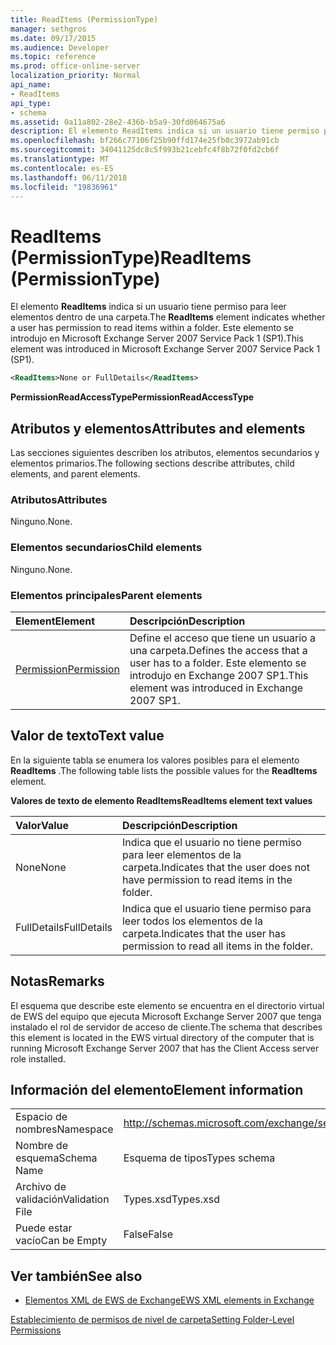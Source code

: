 ```yaml
---
title: ReadItems (PermissionType)
manager: sethgros
ms.date: 09/17/2015
ms.audience: Developer
ms.topic: reference
ms.prod: office-online-server
localization_priority: Normal
api_name:
- ReadItems
api_type:
- schema
ms.assetid: 0a11a802-28e2-436b-b5a9-30fd064675a6
description: El elemento ReadItems indica si un usuario tiene permiso para leer elementos dentro de una carpeta. Este elemento se introdujo en Microsoft Exchange Server 2007 Service Pack 1 (SP1).
ms.openlocfilehash: bf266c77106f25b90ffd174e25fb0c3972ab91cb
ms.sourcegitcommit: 34041125dc8c5f993b21cebfc4f8b72f0fd2cb6f
ms.translationtype: MT
ms.contentlocale: es-ES
ms.lasthandoff: 06/11/2018
ms.locfileid: "19836961"
---
```

# <a name="readitems-permissiontype"></a><span data-ttu-id="4680b-104">ReadItems (PermissionType)</span><span class="sxs-lookup"><span data-stu-id="4680b-104">ReadItems (PermissionType)</span></span>

<span data-ttu-id="4680b-105">El elemento **ReadItems** indica si un usuario tiene permiso para leer elementos dentro de una carpeta.</span><span class="sxs-lookup"><span data-stu-id="4680b-105">The **ReadItems** element indicates whether a user has permission to read items within a folder.</span></span> <span data-ttu-id="4680b-106">Este elemento se introdujo en Microsoft Exchange Server 2007 Service Pack 1 (SP1).</span><span class="sxs-lookup"><span data-stu-id="4680b-106">This element was introduced in Microsoft Exchange Server 2007 Service Pack 1 (SP1).</span></span> 
  
```xml
<ReadItems>None or FullDetails</ReadItems>
```

 <span data-ttu-id="4680b-107">**PermissionReadAccessType**</span><span class="sxs-lookup"><span data-stu-id="4680b-107">**PermissionReadAccessType**</span></span>
## <a name="attributes-and-elements"></a><span data-ttu-id="4680b-108">Atributos y elementos</span><span class="sxs-lookup"><span data-stu-id="4680b-108">Attributes and elements</span></span>

<span data-ttu-id="4680b-109">Las secciones siguientes describen los atributos, elementos secundarios y elementos primarios.</span><span class="sxs-lookup"><span data-stu-id="4680b-109">The following sections describe attributes, child elements, and parent elements.</span></span>
  
### <a name="attributes"></a><span data-ttu-id="4680b-110">Atributos</span><span class="sxs-lookup"><span data-stu-id="4680b-110">Attributes</span></span>

<span data-ttu-id="4680b-111">Ninguno.</span><span class="sxs-lookup"><span data-stu-id="4680b-111">None.</span></span>
  
### <a name="child-elements"></a><span data-ttu-id="4680b-112">Elementos secundarios</span><span class="sxs-lookup"><span data-stu-id="4680b-112">Child elements</span></span>

<span data-ttu-id="4680b-113">Ninguno.</span><span class="sxs-lookup"><span data-stu-id="4680b-113">None.</span></span>
  
### <a name="parent-elements"></a><span data-ttu-id="4680b-114">Elementos principales</span><span class="sxs-lookup"><span data-stu-id="4680b-114">Parent elements</span></span>

|<span data-ttu-id="4680b-115">**Element**</span><span class="sxs-lookup"><span data-stu-id="4680b-115">**Element**</span></span>|<span data-ttu-id="4680b-116">**Descripción**</span><span class="sxs-lookup"><span data-stu-id="4680b-116">**Description**</span></span>|
|:-----|:-----|
|[<span data-ttu-id="4680b-117">Permission</span><span class="sxs-lookup"><span data-stu-id="4680b-117">Permission</span></span>](permission.md) <br/> |<span data-ttu-id="4680b-118">Define el acceso que tiene un usuario a una carpeta.</span><span class="sxs-lookup"><span data-stu-id="4680b-118">Defines the access that a user has to a folder.</span></span> <span data-ttu-id="4680b-119">Este elemento se introdujo en Exchange 2007 SP1.</span><span class="sxs-lookup"><span data-stu-id="4680b-119">This element was introduced in Exchange 2007 SP1.</span></span>  <br/> |
   
## <a name="text-value"></a><span data-ttu-id="4680b-120">Valor de texto</span><span class="sxs-lookup"><span data-stu-id="4680b-120">Text value</span></span>

<span data-ttu-id="4680b-121">En la siguiente tabla se enumera los valores posibles para el elemento **ReadItems** .</span><span class="sxs-lookup"><span data-stu-id="4680b-121">The following table lists the possible values for the **ReadItems** element.</span></span> 
  
<span data-ttu-id="4680b-122">**Valores de texto de elemento ReadItems**</span><span class="sxs-lookup"><span data-stu-id="4680b-122">**ReadItems element text values**</span></span>

|<span data-ttu-id="4680b-123">**Valor**</span><span class="sxs-lookup"><span data-stu-id="4680b-123">**Value**</span></span>|<span data-ttu-id="4680b-124">**Descripción**</span><span class="sxs-lookup"><span data-stu-id="4680b-124">**Description**</span></span>|
|:-----|:-----|
|<span data-ttu-id="4680b-125">None</span><span class="sxs-lookup"><span data-stu-id="4680b-125">None</span></span>  <br/> |<span data-ttu-id="4680b-126">Indica que el usuario no tiene permiso para leer elementos de la carpeta.</span><span class="sxs-lookup"><span data-stu-id="4680b-126">Indicates that the user does not have permission to read items in the folder.</span></span>  <br/> |
|<span data-ttu-id="4680b-127">FullDetails</span><span class="sxs-lookup"><span data-stu-id="4680b-127">FullDetails</span></span>  <br/> |<span data-ttu-id="4680b-128">Indica que el usuario tiene permiso para leer todos los elementos de la carpeta.</span><span class="sxs-lookup"><span data-stu-id="4680b-128">Indicates that the user has permission to read all items in the folder.</span></span>  <br/> |
   
## <a name="remarks"></a><span data-ttu-id="4680b-129">Notas</span><span class="sxs-lookup"><span data-stu-id="4680b-129">Remarks</span></span>

<span data-ttu-id="4680b-130">El esquema que describe este elemento se encuentra en el directorio virtual de EWS del equipo que ejecuta Microsoft Exchange Server 2007 que tenga instalado el rol de servidor de acceso de cliente.</span><span class="sxs-lookup"><span data-stu-id="4680b-130">The schema that describes this element is located in the EWS virtual directory of the computer that is running Microsoft Exchange Server 2007 that has the Client Access server role installed.</span></span>
  
## <a name="element-information"></a><span data-ttu-id="4680b-131">Información del elemento</span><span class="sxs-lookup"><span data-stu-id="4680b-131">Element information</span></span>

|||
|:-----|:-----|
|<span data-ttu-id="4680b-132">Espacio de nombres</span><span class="sxs-lookup"><span data-stu-id="4680b-132">Namespace</span></span>  <br/> |http://schemas.microsoft.com/exchange/services/2006/types  <br/> |
|<span data-ttu-id="4680b-133">Nombre de esquema</span><span class="sxs-lookup"><span data-stu-id="4680b-133">Schema Name</span></span>  <br/> |<span data-ttu-id="4680b-134">Esquema de tipos</span><span class="sxs-lookup"><span data-stu-id="4680b-134">Types schema</span></span>  <br/> |
|<span data-ttu-id="4680b-135">Archivo de validación</span><span class="sxs-lookup"><span data-stu-id="4680b-135">Validation File</span></span>  <br/> |<span data-ttu-id="4680b-136">Types.xsd</span><span class="sxs-lookup"><span data-stu-id="4680b-136">Types.xsd</span></span>  <br/> |
|<span data-ttu-id="4680b-137">Puede estar vacío</span><span class="sxs-lookup"><span data-stu-id="4680b-137">Can be Empty</span></span>  <br/> |<span data-ttu-id="4680b-138">False</span><span class="sxs-lookup"><span data-stu-id="4680b-138">False</span></span>  <br/> |
   
## <a name="see-also"></a><span data-ttu-id="4680b-139">Ver también</span><span class="sxs-lookup"><span data-stu-id="4680b-139">See also</span></span>



- [<span data-ttu-id="4680b-140">Elementos XML de EWS de Exchange</span><span class="sxs-lookup"><span data-stu-id="4680b-140">EWS XML elements in Exchange</span></span>](ews-xml-elements-in-exchange.md)


[<span data-ttu-id="4680b-141">Establecimiento de permisos de nivel de carpeta</span><span class="sxs-lookup"><span data-stu-id="4680b-141">Setting Folder-Level Permissions</span></span>](http://msdn.microsoft.com/library/c7530e86-5112-401c-b10a-9c054ae59f07%28Office.15%29.aspx)

